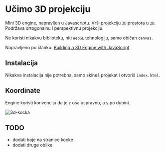 # Učimo 3D projekciju

Mini 3D engine, napravljen u Javascriptu. Vrši projekciju `3D` prostora u `2D`. Podržava ortogonalnu i perspektivnu projekciju.

Ne koristi nikakvu biblioteku, niti `WebGL` tehnologiju, samo običan `canvas`.

Napravljeno po članku: [Building a 3D Engine with JavaScript](https://www.sitepoint.com/building-3d-engine-javascript/)

## Instalacija

Nikakva instalacija nije potrebna, samo skineš projekat i otvoriš `index.html`.

## Koordinate

Engine koristi konvenciju da je `z` osa uspravno, a `y` po dubini.

![3d-kocka](https://dab1nmslvvntp.cloudfront.net/wp-content/uploads/2016/02/1454758168cube.png)

## TODO

* dodati boje na stranice kocke
* dodati druge oblike
